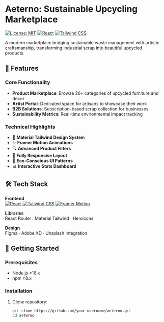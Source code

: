 # Aeterno: Sustainable Upcycling Marketplace

[![License: MIT](https://img.shields.io/badge/License-MIT-green.svg)](https://opensource.org/licenses/MIT)
[![React](https://img.shields.io/badge/React-18.2-blue)](https://react.dev/)
[![Tailwind CSS](https://img.shields.io/badge/Tailwind_CSS-3.3-38B2AC)](https://tailwindcss.com/)



A modern marketplace bridging sustainable waste management with artistic craftsmanship, transforming industrial scrap into beautiful upcycled products.

## 🌱 Features

### Core Functionality
- **Product Marketplace**: Browse 20+ categories of upcycled furniture and decor
- **Artist Portal**: Dedicated space for artisans to showcase their work
- **B2B Solutions**: Subscription-based scrap collection for businesses
- **Sustainability Metrics**: Real-time environmental impact tracking

### Technical Highlights
- 🎨 **Material Tailwind Design System**
- ✨ **Framer Motion Animations**
- 🔍 **Advanced Product Filters**
- 📱 **Fully Responsive Layout**
- 🌳 **Eco-Conscious UI Patterns**
- 📊 **Interactive Stats Dashboard**

## 🛠 Tech Stack

**Frontend**  
[![React](https://img.shields.io/badge/React-20232A?style=flat&logo=react)](https://reactjs.org/)
[![Tailwind CSS](https://img.shields.io/badge/Tailwind_CSS-38B2AC?style=flat&logo=tailwind-css)](https://tailwindcss.com/)
[![Framer Motion](https://img.shields.io/badge/Framer_Motion-0055FF?style=flat)](https://www.framer.com/motion/)

**Libraries**  
React Router · Material Tailwind · Heroicons

**Design**  
Figma · Adobe XD · Unsplash Integration

## 🚀 Getting Started

### Prerequisites
- Node.js ≥16.x
- npm ≥8.x

### Installation
1. Clone repository:
   ```bash
   git clone https://github.com/your-username/aeterno.git
   cd aeterno
